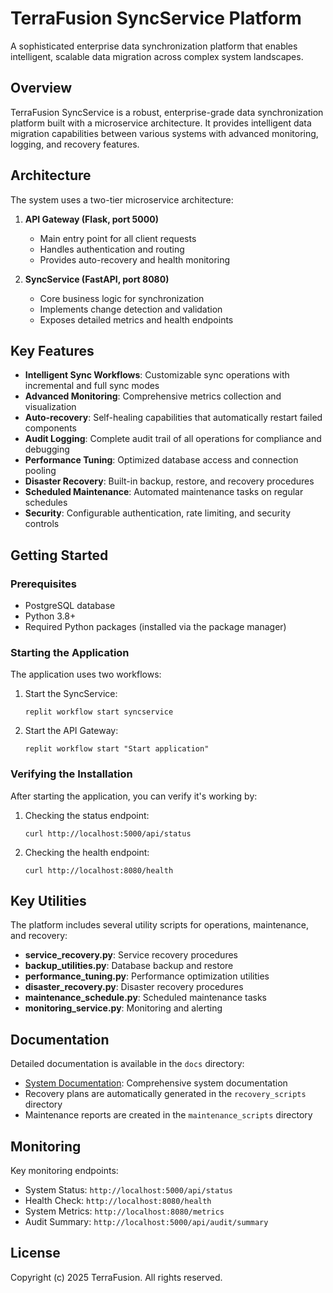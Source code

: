 # TerraFusion SyncService Platform

A sophisticated enterprise data synchronization platform that enables intelligent, scalable data migration across complex system landscapes.

## Overview

TerraFusion SyncService is a robust, enterprise-grade data synchronization platform built with a microservice architecture. It provides intelligent data migration capabilities between various systems with advanced monitoring, logging, and recovery features.

## Architecture

The system uses a two-tier microservice architecture:

1. **API Gateway (Flask, port 5000)**
   - Main entry point for all client requests
   - Handles authentication and routing
   - Provides auto-recovery and health monitoring

2. **SyncService (FastAPI, port 8080)**
   - Core business logic for synchronization
   - Implements change detection and validation
   - Exposes detailed metrics and health endpoints

## Key Features

- **Intelligent Sync Workflows**: Customizable sync operations with incremental and full sync modes
- **Advanced Monitoring**: Comprehensive metrics collection and visualization
- **Auto-recovery**: Self-healing capabilities that automatically restart failed components
- **Audit Logging**: Complete audit trail of all operations for compliance and debugging
- **Performance Tuning**: Optimized database access and connection pooling
- **Disaster Recovery**: Built-in backup, restore, and recovery procedures
- **Scheduled Maintenance**: Automated maintenance tasks on regular schedules
- **Security**: Configurable authentication, rate limiting, and security controls

## Getting Started

### Prerequisites

- PostgreSQL database
- Python 3.8+
- Required Python packages (installed via the package manager)

### Starting the Application

The application uses two workflows:

1. Start the SyncService:
   ```
   replit workflow start syncservice
   ```

2. Start the API Gateway:
   ```
   replit workflow start "Start application"
   ```

### Verifying the Installation

After starting the application, you can verify it's working by:

1. Checking the status endpoint:
   ```
   curl http://localhost:5000/api/status
   ```

2. Checking the health endpoint:
   ```
   curl http://localhost:8080/health
   ```

## Key Utilities

The platform includes several utility scripts for operations, maintenance, and recovery:

- **service_recovery.py**: Service recovery procedures
- **backup_utilities.py**: Database backup and restore
- **performance_tuning.py**: Performance optimization utilities
- **disaster_recovery.py**: Disaster recovery procedures
- **maintenance_schedule.py**: Scheduled maintenance tasks
- **monitoring_service.py**: Monitoring and alerting

## Documentation

Detailed documentation is available in the `docs` directory:

- [System Documentation](docs/system_documentation.md): Comprehensive system documentation
- Recovery plans are automatically generated in the `recovery_scripts` directory
- Maintenance reports are created in the `maintenance_scripts` directory

## Monitoring

Key monitoring endpoints:

- System Status: `http://localhost:5000/api/status`
- Health Check: `http://localhost:8080/health`
- System Metrics: `http://localhost:8080/metrics`
- Audit Summary: `http://localhost:5000/api/audit/summary`

## License

Copyright (c) 2025 TerraFusion. All rights reserved.